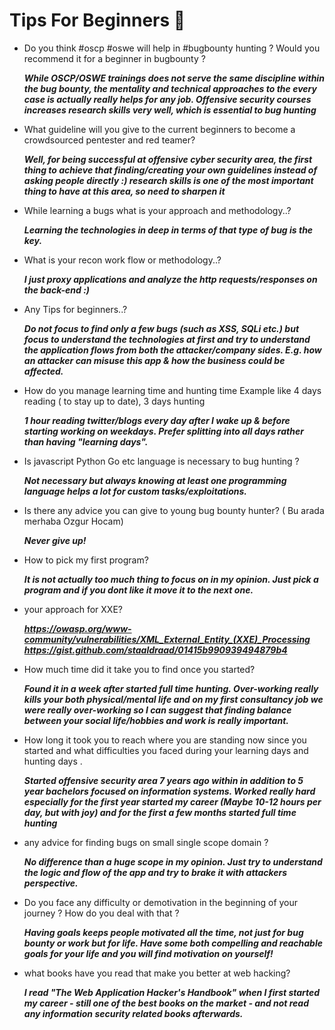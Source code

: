# Tips For Beginners 🔰

- Do you think #oscp #oswe will help in #bugbounty hunting ? Would you recommend it   for a beginner in bugbounty ?
   
   ***While OSCP/OSWE trainings does not serve the same discipline within the bug bounty, the mentality and technical approaches to the every case is actually really helps for any job. Offensive security courses increases research skills very well, which is essential to bug hunting***

- What guideline will you give to the current beginners to become a crowdsourced pentester and red teamer?
  
   ***Well, for being successful at offensive cyber security area, the first thing to achieve that finding/creating your own guidelines instead of asking people directly :) research skills is one of the most important thing to have at this area, so need to sharpen it***

- While learning a bugs what is your approach and methodology..?

    ***Learning the technologies in deep in terms of that type of bug is the key.***

- What is your recon work flow or methodology..?

   ***I just proxy applications and analyze the http requests/responses on the back-end :)***

- Any Tips for beginners..?

  ***Do not focus to find only a few bugs (such as XSS, SQLi etc.) but focus to understand the technologies at first and try to understand the application flows from both the attacker/company sides. E.g. how an attacker can misuse this app & how the business could be affected.***

- How do you manage learning time and hunting time Example like 4 days reading ( to stay up to date), 3 days hunting
 
  ***1 hour reading twitter/blogs every day after I wake up & before starting working on weekdays. Prefer splitting into all days rather than having "learning days".***

- Is javascript Python Go etc language is necessary to bug hunting ?
 
   ***Not necessary but always knowing at least one programming language helps a lot for custom tasks/exploitations.***

- Is there any advice you can give to young bug bounty hunter? ( Bu arada merhaba Ozgur Hocam)
  
    ***Never give up!***

- How to pick my first program?
 
    ***It is not actually too much thing to focus on in my opinion. Just pick a program and if you dont like it move it to the next one.***

- your approach for XXE?
 
   ***https://owasp.org/www-community/vulnerabilities/XML_External_Entity_(XXE)_Processing
    https://gist.github.com/staaldraad/01415b990939494879b4***

- How much time did it take you to find once you started?

    ***Found it in a week after started full time hunting.
     Over-working really kills your both physical/mental life and on my first consultancy job we were really over-working so I can suggest that finding balance between your social life/hobbies and work is really important.***

- How long it took you to reach where you are standing now since you started and what difficulties you faced during your learning days and hunting days .
 
   ***Started offensive security area 7 years ago within in addition to 5 year bachelors focused on information systems. Worked really hard especially for the first year started my career (Maybe 10-12 hours per day, but with joy) and for the first a few months started full time hunting***

- any advice for finding bugs on small  single scope domain ?
 
   ***No difference than a huge scope in my opinion. Just try to understand the logic and flow of the app and try to brake it with attackers perspective.***

- Do you face any difficulty or demotivation in the beginning of your journey ? How do you deal with that ?
 
    ***Having goals keeps people motivated all the time, not just for bug bounty or work but for life. Have some both compelling and reachable goals for your life and you will find motivation on yourself!***

- what books have you read that make you better at web hacking?
  
  ***I read "The Web Application Hacker's Handbook" when I first started my career - still one of the best books on the market - and not read any information security related books afterwards.*** 
